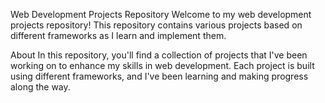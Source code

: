 Web Development Projects Repository
Welcome to my web development projects repository! This repository contains various projects based on different frameworks as I learn and implement them.

About
In this repository, you'll find a collection of projects that I've been working on to enhance my skills in web development. Each project is built using different frameworks, and I've been learning and making progress along the way.
